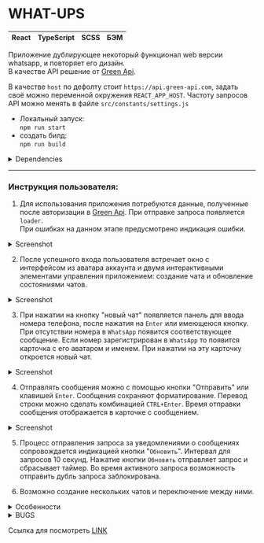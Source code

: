 # WHAT-UPS

| React | TypeScript | SCSS | БЭМ |
| ----- | ---------- | ---- | --- |

Приложение дублирующее некоторый функционал web версии whatsapp, и повторяет его дизайн.\
В качестве API решение от [Green Api]([https://green-api.com/]).

В качестве `host` по дефолту стоит `https://api.green-api.com`, задать своё можно переменной окружения `REACT_APP_HOST`.
Частоту запросов API можно менять в файле `src/constants/settings.js`

- Локальный запуск:  
  `npm run start`
- создать билд:  
  `npm run build`

<details>
  <summary>Dependencies</summary>

- typescript: ^4
- react: ^18
- node-sass: ^7
</details>

------------------------------------

### Инструкция пользователя:

1. Для использования приложения потребуются данные, полученные после авторизации в [Green Api]([https://green-api.com/]). При отправке запроса появляется `loader`.\
При ошибках на данном этапе предусмотрено индикация ошибки.
<details>
  <summary>Screenshot</summary>
<p align="center">
<img  height='150px' 
align-item='center' src='./assets/intro-landing.jpg'>
</p>
</details>

2. После успешного входа пользователя встречает окно с интерфейсом из аватара аккаунта и двумя интерактивными элементами управления приложением: создание чата и обновление состояниями чатов.
<details>
  <summary>Screenshot</summary>
<p align="center">
<img  height='150px' 
align-item='center' src='./assets/intro.jpg'>
</p>
</details>

3. При нажатии на кнопку "новый чат" появляется панель для ввода номера телефона, после нажатия на `Enter` или имеющеюся кнопку. При отсутствии номера в `WhatsApp` появится соответствующее сообщение. Если номер зарегистрирован в `WhatsApp` то появится карточка с его аватаром и именем.
При нажатии на эту карточку откроется новый чат.
<details>
  <summary>Screenshot</summary>
<p align="center">
<img  height='150px' 
align-item='center' src='./assets/new-chat.jpg'>
</p>
</details>

4. Отправлять сообщения можно с помощью кнопки "Отправить" или клавишей `Enter`. Сообщения сохраняют форматирование. Перевод строки можно сделать комбинацией `CTRL+Enter`. Время отправки сообщения отображается в карточке с сообщением.
<details>
  <summary>Screenshot</summary>
<p align="center">
<img  height='250px'
align-item='center' src='./assets/chat.jpg'>
</p>
</details>

5. Процесс отправления запроса за уведомлениями о сообщениях сопровождается индикацией кнопки "`Обновить`". Интервал для запросов 10 секунд. Нажатие кнопки `Обновить` отправляет запрос и сбрасывает таймер. Во время активного запроса возможность отправить дубль запроса заблокирована.

6. Возможно создание нескольких чатов и переключение между ними.

<details>
  <summary>Особенности</summary>

- состояние аутентификации не сохраняется;
- верстка адекватно себя ведет при ширине разрешения выше `700px`;
- запросы на отправление и получение сообщений происходят через HTTP с помощью библиотеки [`axios`](https://github.com/axios/axios);
-
- основа приложения Create-react-app;
- компилятор TypeScript настроен на ES6;
- в вёрстке руководствовался БЭМом.

</details>

<!-- ## BUGS -->
<details>
  <summary>BUGS</summary>

- сообщения в чате участвуют в гонке, первее тот, кто первый попал в массив сообщений;
- не работает scroll в поле ввода сообщения;
</details>

Ссылка для посмотреть
[LINK](https://whatups.klazar.online)

